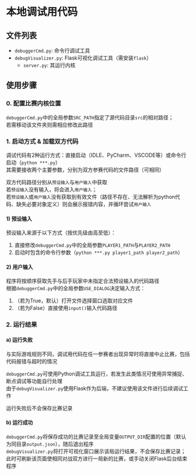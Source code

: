 # 本地调试用代码

## 文件列表
* `debuggerCmd.py`: 命令行调试工具
* `debugVisualizer.py`: Flask可视化调试工具（需安装`flask`）
    * `server.py`: 其运行内核

## 使用步骤
### 0. 配置比赛内核位置
`debuggerCmd.py`中的全局参数`SRC_PATH`指定了源代码目录`src`的相对路径；  
若需移动该文件夹则需相应修改此路径
### 1. 启动方式 & 加载双方代码
调试代码有2种运行方式：直接启动（IDLE、PyCharm、VSCODE等）或命令行启动（`python ***.py`）  
其需要接收两个主要参数，分别为双方参赛代码的文件路径（可相同）  

双方代码路径分别从`预设输入`与`用户输入`中获取  
若`预设输入`没有输入，将会进入`用户输入`；  
若`预设输入`或`用户输入`没有获取到有效文件（路径不存在、无法解析为python代码、缺失必要对象定义）则会展示报错内容，并循环尝试`用户输入`

#### 1) 预设输入
预设输入来源于以下方式（按优先级由高至低）：
1. 直接修改`debuggerCmd.py`中的全局参数`PLAYER1_PATH`与`PLAYER2_PATH`
1. 启动时包含的命令行参数（`python ***.py player1_path player2_path`）

#### 2) 用户输入
程序将按顺序获取先手与后手玩家中未指定合法预设输入的代码路径  
根据`debuggerCmd.py`中的全局参数`USE_DIALOG`决定输入方式：
1. （若为True，默认）打开文件选择窗口选取对应文件
1. （若为False）直接使用`input()`输入代码路径

### 2. 运行结果
#### a) 运行失败
与实际游戏规则不同，调试用代码在任一参赛者出现异常时将直接中止比赛，包括代码报错与超时的情况  

`debuggerCmd.py`可使用Python调试工具运行，若发生此类情况可使用异常捕捉、断点调试等功能自行处理  
由于`debugVisualizer.py`使用Flask作为后端，不建议使用该文件进行后续调试工作  

运行失败后不会保存比赛记录

#### b) 运行成功
`debuggerCmd.py`将保存成功的比赛记录至全局变量`OUTPUT_DIR`配置的位置（默认为同目录`output.json`），随后退出程序  
`debugVisualizer.py`将打开可视化窗口展示该局运行结果，不会保存比赛记录；此时可刷新该页面使相同对战双方进行一局新的比赛，或手动关闭Flask后台结束程序